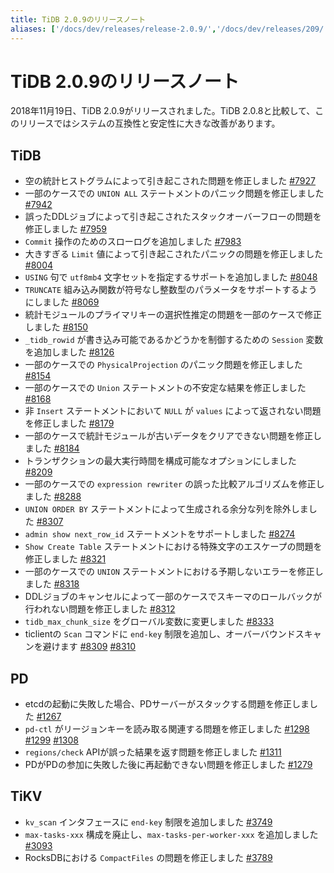 ```yaml
---
title: TiDB 2.0.9のリリースノート
aliases: ['/docs/dev/releases/release-2.0.9/','/docs/dev/releases/209/']
---
```


# TiDB 2.0.9のリリースノート

2018年11月19日、TiDB 2.0.9がリリースされました。TiDB 2.0.8と比較して、このリリースではシステムの互換性と安定性に大きな改善があります。

## TiDB

- 空の統計ヒストグラムによって引き起こされた問題を修正しました [#7927](https://github.com/pingcap/tidb/pull/7927)
- 一部のケースでの `UNION ALL` ステートメントのパニック問題を修正しました [#7942](https://github.com/pingcap/tidb/pull/7942)
- 誤ったDDLジョブによって引き起こされたスタックオーバーフローの問題を修正しました [#7959](https://github.com/pingcap/tidb/pull/7959)
- `Commit` 操作のためのスローログを追加しました [#7983](https://github.com/pingcap/tidb/pull/7983)
- 大きすぎる `Limit` 値によって引き起こされたパニックの問題を修正しました [#8004](https://github.com/pingcap/tidb/pull/8004)
- `USING` 句で `utf8mb4` 文字セットを指定するサポートを追加しました [#8048](https://github.com/pingcap/tidb/pull/8048)
- `TRUNCATE` 組み込み関数が符号なし整数型のパラメータをサポートするようにしました [#8069](https://github.com/pingcap/tidb/pull/8069)
- 統計モジュールのプライマリキーの選択性推定の問題を一部のケースで修正しました [#8150](https://github.com/pingcap/tidb/pull/8150)
- `_tidb_rowid` が書き込み可能であるかどうかを制御するための `Session` 変数を追加しました [#8126](https://github.com/pingcap/tidb/pull/8126)
- 一部のケースでの `PhysicalProjection` のパニック問題を修正しました [#8154](https://github.com/pingcap/tidb/pull/8154)
- 一部のケースでの `Union` ステートメントの不安定な結果を修正しました [#8168](https://github.com/pingcap/tidb/pull/8168)
- 非 `Insert` ステートメントにおいて `NULL` が `values` によって返されない問題を修正しました [#8179](https://github.com/pingcap/tidb/pull/8179)
- 一部のケースで統計モジュールが古いデータをクリアできない問題を修正しました [#8184](https://github.com/pingcap/tidb/pull/8184)
- トランザクションの最大実行時間を構成可能なオプションにしました [#8209](https://github.com/pingcap/tidb/pull/8209)
- 一部のケースでの `expression rewriter` の誤った比較アルゴリズムを修正しました [#8288](https://github.com/pingcap/tidb/pull/8288)
- `UNION ORDER BY` ステートメントによって生成される余分な列を除外しました [#8307](https://github.com/pingcap/tidb/pull/8307)
- `admin show next_row_id` ステートメントをサポートしました [#8274](https://github.com/pingcap/tidb/pull/8274)
- `Show Create Table` ステートメントにおける特殊文字のエスケープの問題を修正しました [#8321](https://github.com/pingcap/tidb/pull/8321)
- 一部のケースでの `UNION` ステートメントにおける予期しないエラーを修正しました [#8318](https://github.com/pingcap/tidb/pull/8318)
- DDLジョブのキャンセルによって一部のケースでスキーマのロールバックが行われない問題を修正しました [#8312](https://github.com/pingcap/tidb/pull/8312)
- `tidb_max_chunk_size` をグローバル変数に変更しました [#8333](https://github.com/pingcap/tidb/pull/8333)
- ticlientの `Scan` コマンドに `end-key` 制限を追加し、オーバーバウンドスキャンを避けます [#8309](https://github.com/pingcap/tidb/pull/8309) [#8310](https://github.com/pingcap/tidb/pull/8310)

## PD

- etcdの起動に失敗した場合、PDサーバーがスタックする問題を修正しました [#1267](https://github.com/pingcap/pd/pull/1267)
- `pd-ctl` がリージョンキーを読み取る関連する問題を修正しました [#1298](https://github.com/pingcap/pd/pull/1298) [#1299](https://github.com/pingcap/pd/pull/1299) [#1308](https://github.com/pingcap/pd/pull/1308)
- `regions/check` APIが誤った結果を返す問題を修正しました [#1311](https://github.com/pingcap/pd/pull/1311)
- PDがPDの参加に失敗した後に再起動できない問題を修正しました [#1279](https://github.com/pingcap/pd/pull/1279)

## TiKV

- `kv_scan` インタフェースに `end-key` 制限を追加しました [#3749](https://github.com/tikv/tikv/pull/3749)
- `max-tasks-xxx` 構成を廃止し、`max-tasks-per-worker-xxx` を追加しました [#3093](https://github.com/tikv/tikv/pull/3093)
- RocksDBにおける `CompactFiles` の問題を修正しました [#3789](https://github.com/tikv/tikv/pull/3789)